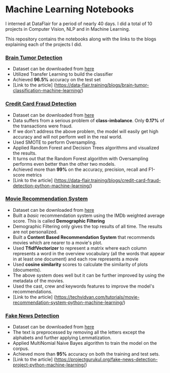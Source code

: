 # Machine Learning Notebooks
I interned at DataFlair for a period of nearly 40 days. I did a total of 10 projects in Computer Vision, NLP and in Machine Learning.

This repository contains the notebooks along with the links to the blogs explaining each of the projects I did. 

### [Brain Tumor Detection](https://github.com/Jahnavi-Majji/ML-Notebooks/blob/main/brain_tumor_detection.ipynb)
* Dataset can be downloaded from [here](https://www.kaggle.com/navoneel/brain-mri-images-for-brain-tumor-detection)
* Utilized Transfer Learning to build the classifier
* Achieved **96.5%** accuracy on the test set
* [Link to the article] (https://data-flair.training/blogs/brain-tumor-classification-machine-learning/)

### [Credit Card Fraud Detection](https://github.com/Jahnavi-Majji/ML-Notebooks/blob/main/credit_card_fraud.ipynb)
* Dataset can be downloaded from [here](https://www.kaggle.com/mlg-ulb/creditcardfraud)
* Data suffers from a serious problem of **class-imbalance**. Only **0.17%** of the transactions were fraud.
* If we don't address the above problem, the model will easily get high accuracy and will not perform well in the real world.
* Used SMOTE to perform Oversampling.
* Applied Random Forest and Decision Trees algorithms and visualized the results.
* It turns out that the Random Forest algorithm with Oversampling performs even better than the other two models.
* Achieved more than **99%** on the accuracy, precision, recall and F1-score metrics
* [Link to the article] (https://data-flair.training/blogs/credit-card-fraud-detection-python-machine-learning/)


### [Movie Recommendation System](https://github.com/Jahnavi-Majji/ML-Notebooks/blob/main/Movie%20Recommendation.ipynb)
* Dataset can be downloaded from [here](https://www.kaggle.com/tmdb/tmdb-movie-metadata)
* Built a *basic* recommendation system using the IMDb weighted average score. This is called **Demographic Filtering**
* Demographic Filtering only gives the top results of all time. The results are not personalized. 
* Built a **Content Based Recommendation System** that recommends movies which are nearer to a movie's plot.
* Used **TfidfVectorizer** to represent a matrix where each column represents a word in the overview vocabulary (all the words that appear in at least one document) and each row represents a movie
* Used **cosine similarity** scores to calculate the similarity of plots (documents).
* The above system does well but it can be further improved by using the metadata of the movies.
* Used the cast, crew and keywords features to improve the model's recommendations.
* [Link to the article] (https://techvidvan.com/tutorials/movie-recommendation-system-python-machine-learning/)


### [Fake News Detection](https://github.com/Jahnavi-Majji/ML-Notebooks/blob/main/Fake%20News%20Detection.ipynb)
* Dataset can be downloaded from [here](https://www.kaggle.com/clmentbisaillon/fake-and-real-news-dataset)
* The text is preprocessed by removing all the letters except the alphabets and further applying Lemmatization.
* Applied MultiNomial Naive Bayes algorithm to train the model on the corpus.
* Achieved more than **95%** accuracy on both the training and test sets.
* [Link to the article] (https://projectgurukul.org/fake-news-detection-project-python-machine-learning/)
